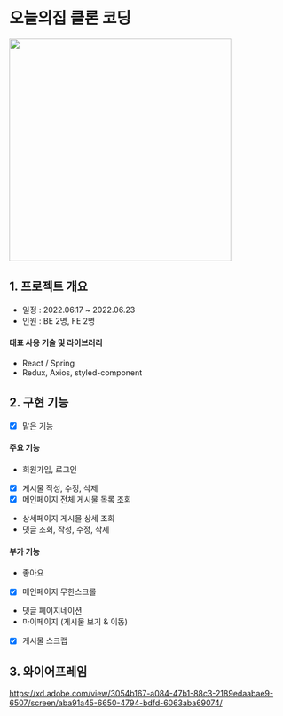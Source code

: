 # 오늘의집 클론 코딩

<img src=https://user-images.githubusercontent.com/102412614/175282488-30ea1c50-ac4f-4c76-a3f8-64ae0cda17f4.png height=400>

## 1. 프로젝트 개요

- 일정 : 2022.06.17 ~ 2022.06.23
- 인원 : BE 2명, FE 2명

#### 대표 사용 기술 및 라이브러리
- React / Spring
- Redux, Axios, styled-component

## 2. 구현 기능
- [x] 맡은 기능

#### 주요 기능
 - 회원가입, 로그인
 - [x] 게시물 작성, 수정, 삭제
 - [x] 메인페이지 전체 게시물 목록 조회
 - 상세페이지 게시물 상세 조회
 - 댓글 조회, 작성, 수정, 삭제

#### 부가 기능
    
 - 좋아요
 - [x] 메인페이지 무한스크롤
 - 댓글 페이지네이션
 - 마이페이지 (게시물 보기 & 이동)
 - [x] 게시물 스크랩


## 3. 와이어프레임

https://xd.adobe.com/view/3054b167-a084-47b1-88c3-2189edaabae9-6507/screen/aba91a45-6650-4794-bdfd-6063aba69074/








